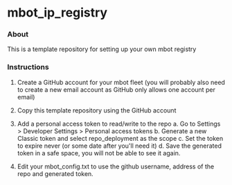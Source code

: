 # mbot_ip_registry #

### About ###

This is a template repository for setting up your own mbot registry

### Instructions ###

1. Create a GitHub account for your mbot fleet (you will probably also need to create a new email account as GitHub only allows one account per email)

2. Copy this template repository using the GitHub account

3. Add a personal access token to read/write to the repo
    a. Go to Settings > Developer Settings > Personal access tokens
    b. Generate a new Classic token and select repo_deployment as the scope
    c. Set the token to expire never (or some date after you'll need it)
    d. Save the generated token in a safe space, you will not be able to see it again.

4. Edit your mbot_config.txt to use the github username, address of the repo and generated token.
